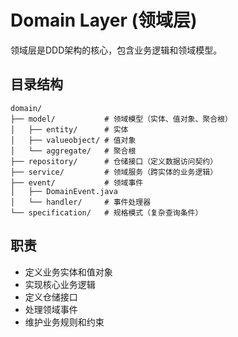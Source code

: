 # Domain Layer (领域层)

领域层是DDD架构的核心，包含业务逻辑和领域模型。

## 目录结构

```
domain/
├── model/           # 领域模型（实体、值对象、聚合根）
│   ├── entity/      # 实体
│   ├── valueobject/ # 值对象
│   └── aggregate/   # 聚合根
├── repository/      # 仓储接口（定义数据访问契约）
├── service/         # 领域服务（跨实体的业务逻辑）
├── event/           # 领域事件
│   ├── DomainEvent.java
│   └── handler/     # 事件处理器
└── specification/   # 规格模式（复杂查询条件）
```

## 职责

- 定义业务实体和值对象
- 实现核心业务逻辑
- 定义仓储接口
- 处理领域事件
- 维护业务规则和约束 